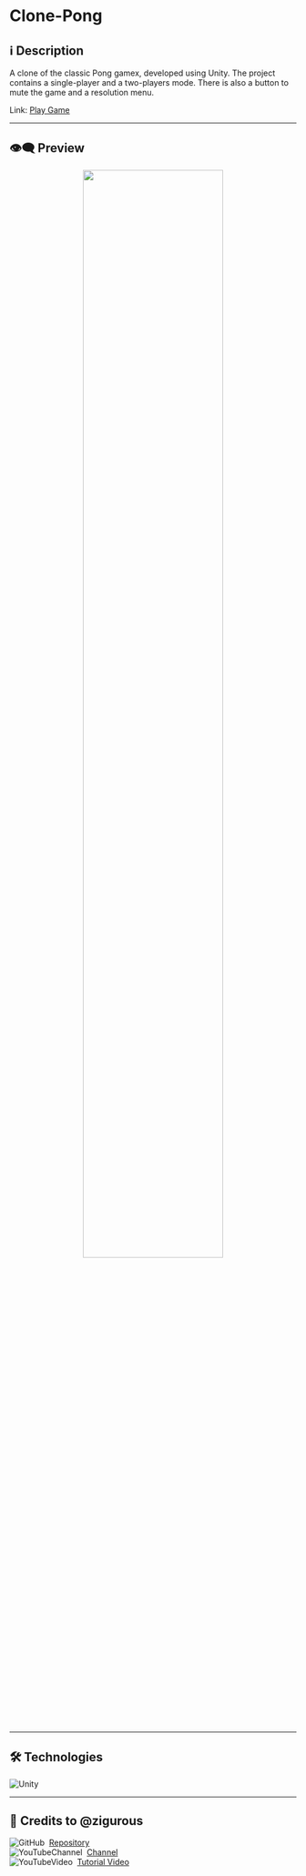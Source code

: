 # Clone-Pong

## ℹ️ Description

A clone of the classic Pong gamex, developed using Unity. The project contains a single-player and a two-players mode. There is also a button to mute the game and a resolution menu.

Link: [Play Game](https://zejsneto.itch.io/pong)<br>

---

## 👁️‍🗨️ Preview
<p align="center">
  <img width="70%" src="/repository-imgs/img01.png" />
</p>

---

## 🛠️ **Technologies**

![Unity](https://img.shields.io/badge/-Unity-05122A?style=flat&logo=unity)&nbsp;

---

## 📃 Credits to @zigurous

![GitHub](https://img.shields.io/badge/--05122A?style=flat&logo=github)&nbsp;
[Repository](https://github.com/zigurous/unity-pong-tutorial)<br>
![YouTubeChannel](https://img.shields.io/badge/--05122A?style=flat&logo=youtube)&nbsp;
[Channel](https://www.youtube.com/@Zigurous)<br>
![YouTubeVideo](https://img.shields.io/badge/--05122A?style=flat&logo=youtube)&nbsp;
[Tutorial Video](https://www.youtube.com/watch?v=AcpaYq0ihaM&ab_channel=Zigurous)<br>
